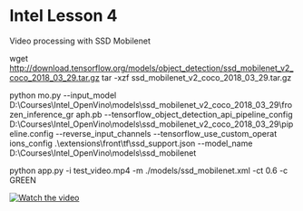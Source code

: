 # Intel Lesson 4
Video processing with SSD Mobilenet 

wget http://download.tensorflow.org/models/object_detection/ssd_mobilenet_v2_coco_2018_03_29.tar.gz
tar -xzf ssd_mobilenet_v2_coco_2018_03_29.tar.gz

python mo.py --input_model D:\Courses\Intel_OpenVino\models\ssd_mobilenet_v2_coco_2018_03_29\frozen_inference_gr
aph.pb --tensorflow_object_detection_api_pipeline_config D:\Courses\Intel_OpenVino\models\ssd_mobilenet_v2_coco_2018_03_29\pipeline.config --reverse_input_channels --tensorflow_use_custom_operat
ions_config .\extensions\front\tf\ssd_support.json --model_name D:\Courses\Intel_OpenVino\models\ssd_mobilenet


python app.py -i test_video.mp4 -m ./models/ssd_mobilenet.xml -ct 0.6 -c GREEN


[![Watch the video](https://i.imgur.com/vKb2F1B.png)](./out.mp4)
